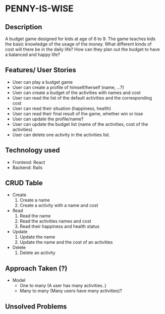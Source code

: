 # PENNY-IS-WISE

## Description

A budget game designed for kids at age of 6 to 9. The game teaches kids the basic knowledge of the usage of the money. What different kinds of cost will there be in the daily life? How can they plan out the budget to have a balanced and happy life?

## Features/ User Stories

- User can play a budget game
- User can create a profile of himself/herself (name, ...?)
- User can create a budget of the activities with names and cost
- User can read the list of the default activities and the corresponding cost
- User can read their situation (happiness, health)
- User can read their final result of the game, whether win or lose
- User can update the profile/name?
- User can update the budget list (name of the activities, cost of the activities)
- User can delete one activity in the activities list.

## Technology used

- Frontend: React
- Backend: Rails

## CRUD Table

- Create
  1. Create a name
  2. Create a activity with a name and cost
- Read
  1. Read the name
  2. Read the activities names and cost
  3. Read their happiness and health status
- Update
  1. Update the name
  2. Update the name and the cost of an activities
- Delete
  1. Delete an activity

## Approach Taken (?)

- Model
  - One to many (A user has many activities..)
  - Many to many (Many users have many activities)?

## Unsolved Problems
